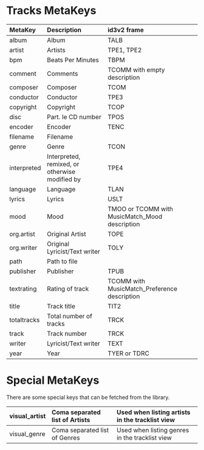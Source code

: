 # Tracks MetaKeys #

| **MetaKey** | **Description** | **id3v2 frame** |
|:------------|:----------------|:----------------|
| album | Album | TALB |
| artist | Artists | TPE1, TPE2 |
| bpm | Beats Per Minutes | TBPM |
| comment | Comments | TCOMM with empty description |
| composer | Composer | TCOM |
| conductor | Conductor | TPE3 |
| copyright | Copyright | TCOP |
| disc | Part. Ie CD number |TPOS |
| encoder | Encoder | TENC |
| filename | Filename |  |
| genre | Genre | TCON |
| interpreted | Interpreted, remixed, or otherwise modified by | TPE4 |
| language | Language |TLAN |
| lyrics | Lyrics | USLT |
| mood | Mood | TMOO or TCOMM with MusicMatch\_Mood description |
| org.artist | Original Artist | TOPE |
| org.writer | Original Lyricist/Text writer | TOLY |
| path | Path to file |  |
| publisher | Publisher | TPUB |
| textrating | Rating of track | TCOMM with MusicMatch\_Preference description |
| title | Track title | TIT2 |
| totaltracks | Total number of tracks | TRCK |
| track | Track number | TRCK |
| writer | Lyricist/Text writer | TEXT |
| year | Year | TYER or TDRC |



# Special MetaKeys #
There are some special keys that can be fetched from the library.

| visual\_artist | Coma separated list of Artists | Used when listing artists in the tracklist view |
|:---------------|:-------------------------------|:------------------------------------------------|
| visual\_genre | Coma separated list of Genres | Used when listing genres in the tracklist view |